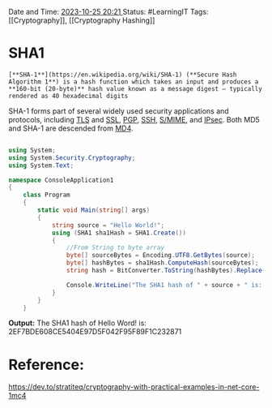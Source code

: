 Date and Time: <u> 2023-10-25 20:21 </u>
Status: #LearningIT
Tags: [[Cryptography]], [[Cryptography Hashing]]

# SHA1


``` ad-important
[**SHA-1**](https://en.wikipedia.org/wiki/SHA-1) (**Secure Hash Algorithm 1**) is a hash function which takes an input and produces a **160-bit (20-byte)** hash value known as a message digest – typically rendered as 40 hexadecimal digits
```

SHA-1 forms part of several widely used security applications and protocols, including [TLS](https://en.wikipedia.org/wiki/Transport_Layer_Security "Transport Layer Security") and [SSL](https://en.wikipedia.org/wiki/Secure_Sockets_Layer "Secure Sockets Layer"), [PGP](https://en.wikipedia.org/wiki/Pretty_Good_Privacy "Pretty Good Privacy"), [SSH](https://en.wikipedia.org/wiki/Secure_Shell "Secure Shell"), [S/MIME](https://en.wikipedia.org/wiki/S/MIME "S/MIME"), and [IPsec](https://en.wikipedia.org/wiki/IPsec "IPsec").  Both MD5 and SHA-1 are descended from [MD4](https://en.wikipedia.org/wiki/MD4 "MD4").

``` csharp

using System;
using System.Security.Cryptography;
using System.Text;

namespace ConsoleApplication1
{
    class Program
    {
        static void Main(string[] args)
        {
            string source = "Hello World!";
            using (SHA1 sha1Hash = SHA1.Create())
            {
                //From String to byte array
                byte[] sourceBytes = Encoding.UTF8.GetBytes(source);
                byte[] hashBytes = sha1Hash.ComputeHash(sourceBytes);
                string hash = BitConverter.ToString(hashBytes).Replace("-",String.Empty);

                Console.WriteLine("The SHA1 hash of " + source + " is: " + hash);     
            }
        } 
    }
```

**Output:**
The SHA1 hash of Hello Word! is: 2EF7BDE608CE5404E97D5F042F95F89F1C232871
# Reference:
https://dev.to/stratiteq/cryptography-with-practical-examples-in-net-core-1mc4



 